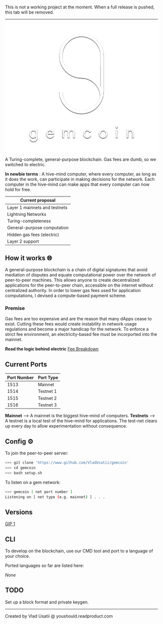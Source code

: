 
This is not a working project at the moment. When a full release is pushed, this tab will be removed.

----

![gemcoin logo](https://github.com/vladusatii/gemcoin/blob/main/gemcoin_logo.png?raw=true)

A Turing-complete, general-purpose blockchain. Gas fees are dumb, so we switched to electric.

**In newbie terms** : A hive-mind computer, where every computer, as long as it does the work, can participate in making decisions for the network. Each computer in the hive-mind can make apps that every computer can now hold for free.

| Current proposal				|
| ----------------------------- |
| Layer 1 mainnets and testnets |
| Lightning Networks			|
| Turing-completeness			|
| General-purpose computation	|
| Hidden gas fees (electric)	|
| Layer 2 support				|

## How it works 🌐

A general-purpose blockchain is a chain of digital signatures that avoid mediation of disputes and equate computational power over the network of peer-to-peer machines. This allows anyone to create decentralized applications for the peer-to-peer chain, accessible on the internet without centralized authority. In order to lower gas fees used for application computations, I devised a compute-based payment scheme.

### Premise

Gas fees are too expensive and are the reason that many dApps cease to exist. Cutting these fees would create instability in network usage regulations and become a major handicap for the network. To enforce a strict fee environment, an electricity-based fee must be incorported into the mainnet.

**Read the logic behind electric** [Fee Breakdown](https://github.com/VladUsatii/gemcoin/blob/main/docs/FEE.md)

## Current Ports

| Port Number	| Port Type	|
| ------------- | --------- |
| 1513			| Mainnet	|
| 1514			| Testnet 1	|
| 1515			| Testnet 2	|
| 1516			| Testnet 3	|

**Mainnet** --> A mainnet is the biggest hive-mind of computers.
**Testnets** --> A testnet is a local test of the hive-mind for applications. The test-net clears up every day to allow experimentation without consequence.

## Config ⚙️

To join the peer-to-peer server:

```bash
>>> git clone 'https://www.github.com/VladUsatii/gemcoin'
>>> cd gemcoin
>>> bash setup.sh
```

To listen on a gem network:

```bash
>>> gemcoin [ net port number ]
Listening on [ net type (e.g. mainnet) ] . . .
```

## Versions

[GIP 1](https://github.com/VladUsatii/gemcoin/docs/GIP1.md)

## CLI

To develop on the blockchain, use our CMD tool and port to a language of your choice.

Ported languages so far are listed here:

*None*

## TODO

Set up a block format and private keygen.

---

Created by Vlad Usatii @ youshould.readproduct.com
